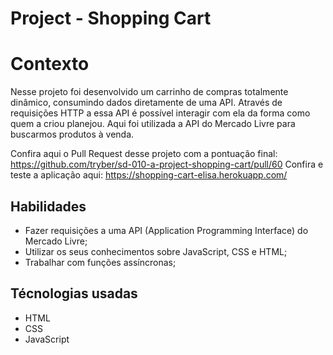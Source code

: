 # Project - Shopping Cart

# Contexto
Nesse projeto foi desenvolvido um carrinho de compras totalmente dinâmico, consumindo dados diretamente de uma API. Através de requisições HTTP a essa API é possível interagir com ela da forma como quem a criou planejou. Aqui foi utilizada a API do Mercado Livre para buscarmos produtos à venda.

Confira aqui o Pull Request desse projeto com a pontuação final: https://github.com/tryber/sd-010-a-project-shopping-cart/pull/60
Confira e teste a aplicação aqui: https://shopping-cart-elisa.herokuapp.com/

## Habilidades

* Fazer requisições a uma API (Application Programming Interface) do Mercado Livre;
* Utilizar os seus conhecimentos sobre JavaScript, CSS e HTML;
* Trabalhar com funções assíncronas;

## Técnologias usadas

* HTML
* CSS
* JavaScript
